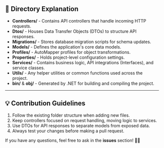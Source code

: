 
## 📝 Directory Explanation

- **Controllers/** - Contains API controllers that handle incoming HTTP requests.
- **Dtos/** - Houses Data Transfer Objects (DTOs) to structure API responses.
- **Migrations/** - Stores database migration scripts for schema updates.
- **Models/** - Defines the application's core data models.
- **Profiles/** - AutoMapper profiles for object transformations.
- **Properties/** - Holds project-level configuration settings.
- **Services/** - Contains business logic, API integrations (Interfaces), and service classes.
- **Utils/** - Any helper utilities or common functions used across the project.
- **bin/** & **obj/** - Generated by .NET for building and compiling the project.

---

## 💡 Contribution Guidelines

1. Follow the existing folder structure when adding new files.
2. Keep controllers focused on request handling, moving logic to services.
3. Use DTOs for API responses to separate models from exposed data.
4. Always test your changes before making a pull request.

If you have any questions, feel free to ask in the **issues** section! 🚀🎶